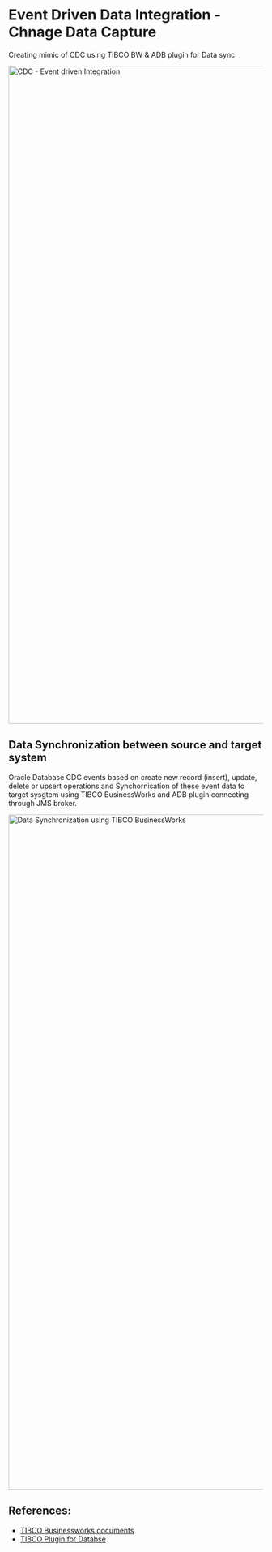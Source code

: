 # Event Driven Data Integration - Chnage Data Capture
Creating mimic of CDC using TIBCO BW & ADB plugin for Data sync


<img width="1298" alt="CDC - Event driven Integration" src="https://user-images.githubusercontent.com/38240734/236645393-2a6dc493-4a7b-4549-8c79-418132d9b4c1.png">


## Data Synchronization between source and target system
Oracle Database CDC events based on create new record (insert), update, delete or upsert operations and Synchornisation of these event data to target sysgtem using TIBCO BusinessWorks and ADB plugin connecting through JMS broker.

<img width="1332" alt="Data Synchronization using TIBCO BusinessWorks" src="https://user-images.githubusercontent.com/38240734/236643032-95323c80-3d48-4668-804b-5ab12ecf6d4b.png">

## References:
- [TIBCO Businessworks documents](https://docs.tibco.com/pub/bwce/2.7.3/doc/html/Default.htm)
- [TIBCO Plugin for Databse](https://docs.tibco.com/pub/bwpluginadb/8.5.0/doc/html/GUID-58450BE9-C7B7-423E-9F56-8FBF489C1195.htm)
